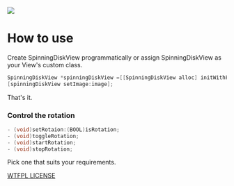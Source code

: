 ![](https://raw.github.com/saiday/SpinningDiskView/master/docs/SpinningDiskView.gif)

# How to use #

Create SpinningDiskView programmatically or assign SpinningDiskView as your View's custom class.

```objective-c
SpinningDiskView *spinningDiskView =[[SpinningDiskView alloc] initWithFrame:CGRectMake(artWorkX, 0.0, leftSize, leftSize)];
[spinningDiskView setImage:image];
```

That's it. 

### Control the rotation ###

```objective-c
- (void)setRotaion:(BOOL)isRotation;
- (void)toggleRotation;
- (void)startRotation;
- (void)stopRotation;
```

Pick one that suits your requirements.

[WTFPL LICENSE](http://en.wikipedia.org/wiki/WTFPL)
